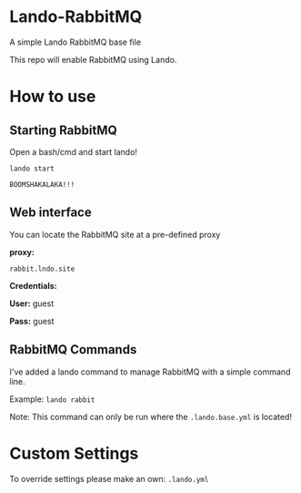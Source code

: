 # Lando-RabbitMQ
A simple Lando RabbitMQ base file

This repo will enable RabbitMQ using Lando.

# How to use

## Starting RabbitMQ
Open a bash/cmd and start lando!

```lando start```

```BOOMSHAKALAKA!!!```

## Web interface 
You can locate the RabbitMQ site at a pre-defined proxy

**proxy:** 

```rabbit.lndo.site```

**Credentials:**

**User:** guest

**Pass:** guest

## RabbitMQ Commands

I've added a lando command to manage RabbitMQ with a simple command line.

Example: ```lando rabbit```

Note: This command can only be run where the ```.lando.base.yml``` is located!

# Custom Settings

To override settings please make an own: ```.lando.yml```

